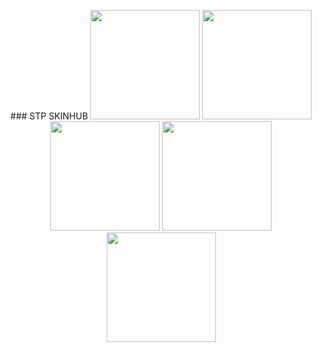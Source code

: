 <p align="center"> ### STP SKINHUB 
 
 <a href="mas.md">
  <img src="https://a.ppy.sh/21821366"  
       width="175"
       height="175"></a>
  <a href="jaysn.md">
  <img src="https://a.ppy.sh/18042211"  
       width="175"
       height="175"></a>
 <a href="froslass.md">
  <img src="https://a.ppy.sh/18090086"  
       width="175"
       height="175"></a>
  <a href="jonx042.md">
  <img src="https://a.ppy.sh/18657106"  
       width="175"
       height="175"></a>
  <a href="toasty.md">
  <img src="https://a.ppy.sh/18055871"  
       width="175"
       height="175"></a>
